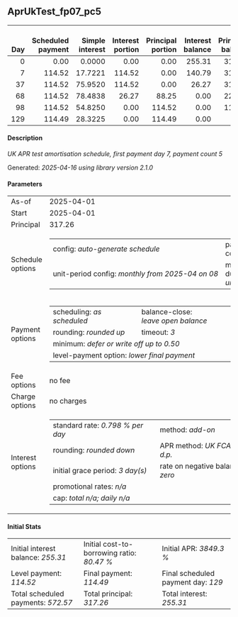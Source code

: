 <h2>AprUkTest_fp07_pc5</h2>
<table>
    <thead style="vertical-align: bottom;">
        <th style="text-align: right;">Day</th>
        <th style="text-align: right;">Scheduled payment</th>
        <th style="text-align: right;">Simple interest</th>
        <th style="text-align: right;">Interest portion</th>
        <th style="text-align: right;">Principal portion</th>
        <th style="text-align: right;">Interest balance</th>
        <th style="text-align: right;">Principal balance</th>
        <th style="text-align: right;">Total simple interest</th>
        <th style="text-align: right;">Total interest</th>
        <th style="text-align: right;">Total principal</th>
    </thead>
    <tr style="text-align: right;">
        <td class="ci00">0</td>
        <td class="ci01" style="white-space: nowrap;">0.00</td>
        <td class="ci02">0.0000</td>
        <td class="ci03">0.00</td>
        <td class="ci04">0.00</td>
        <td class="ci05">255.31</td>
        <td class="ci06">317.26</td>
        <td class="ci07">0.0000</td>
        <td class="ci08">0.00</td>
        <td class="ci09">0.00</td>
    </tr>
    <tr style="text-align: right;">
        <td class="ci00">7</td>
        <td class="ci01" style="white-space: nowrap;">114.52</td>
        <td class="ci02">17.7221</td>
        <td class="ci03">114.52</td>
        <td class="ci04">0.00</td>
        <td class="ci05">140.79</td>
        <td class="ci06">317.26</td>
        <td class="ci07">17.7221</td>
        <td class="ci08">114.52</td>
        <td class="ci09">0.00</td>
    </tr>
    <tr style="text-align: right;">
        <td class="ci00">37</td>
        <td class="ci01" style="white-space: nowrap;">114.52</td>
        <td class="ci02">75.9520</td>
        <td class="ci03">114.52</td>
        <td class="ci04">0.00</td>
        <td class="ci05">26.27</td>
        <td class="ci06">317.26</td>
        <td class="ci07">93.6742</td>
        <td class="ci08">229.04</td>
        <td class="ci09">0.00</td>
    </tr>
    <tr style="text-align: right;">
        <td class="ci00">68</td>
        <td class="ci01" style="white-space: nowrap;">114.52</td>
        <td class="ci02">78.4838</td>
        <td class="ci03">26.27</td>
        <td class="ci04">88.25</td>
        <td class="ci05">0.00</td>
        <td class="ci06">229.01</td>
        <td class="ci07">172.1580</td>
        <td class="ci08">255.31</td>
        <td class="ci09">88.25</td>
    </tr>
    <tr style="text-align: right;">
        <td class="ci00">98</td>
        <td class="ci01" style="white-space: nowrap;">114.52</td>
        <td class="ci02">54.8250</td>
        <td class="ci03">0.00</td>
        <td class="ci04">114.52</td>
        <td class="ci05">0.00</td>
        <td class="ci06">114.49</td>
        <td class="ci07">226.9830</td>
        <td class="ci08">255.31</td>
        <td class="ci09">202.77</td>
    </tr>
    <tr style="text-align: right;">
        <td class="ci00">129</td>
        <td class="ci01" style="white-space: nowrap;">114.49</td>
        <td class="ci02">28.3225</td>
        <td class="ci03">0.00</td>
        <td class="ci04">114.49</td>
        <td class="ci05">0.00</td>
        <td class="ci06">0.00</td>
        <td class="ci07">255.3055</td>
        <td class="ci08">255.31</td>
        <td class="ci09">317.26</td>
    </tr>
</table>
<h4>Description</h4>
<p><i>UK APR test amortisation schedule, first payment day 7, payment count 5</i></p>
<p>Generated: <i>2025-04-16 using library version 2.1.0</i></p>
<h4>Parameters</h4>
<table>
    <tr>
        <td>As-of</td>
        <td>2025-04-01</td>
    </tr>
    <tr>
        <td>Start</td>
        <td>2025-04-01</td>
    </tr>
    <tr>
        <td>Principal</td>
        <td>317.26</td>
    </tr>
    <tr>
        <td>Schedule options</td>
        <td>
            <table>
                <tr>
                    <td>config: <i>auto-generate schedule</i></td>
                    <td>payment count: <i>5</i></td>
                </tr>
                <tr>
                    <td style="white-space: nowrap;">unit-period config: <i>monthly from 2025-04 on 08</i></td>
                    <td>max duration: <i>unlimited</i></td>
                </tr>
            </table>
        </td>
    </tr>
    <tr>
        <td>Payment options</td>
        <td>
            <table>
                <tr>
                    <td>scheduling: <i>as scheduled</i></td>
                    <td>balance-close: <i>leave&nbsp;open&nbsp;balance</i></td>
                </tr>
                <tr>
                    <td>rounding: <i>rounded up</i></td>
                    <td>timeout: <i>3</i></td>
                </tr>
                <tr>
                    <td colspan='2'>minimum: <i>defer&nbsp;or&nbsp;write&nbsp;off&nbsp;up&nbsp;to&nbsp;0.50</i></td>
                </tr>
                <tr>
                    <td colspan='2'>level-payment option: <i>lower&nbsp;final&nbsp;payment</i></td>
                </tr>
            </table>
        </td>
    </tr>
    <tr>
        <td>Fee options</td>
        <td>no fee
        </td>
    </tr>
    <tr>
        <td>Charge options</td>
        <td>no charges
        </td>
    </tr>
    <tr>
        <td>Interest options</td>
        <td>
            <table>
                <tr>
                    <td>standard rate: <i>0.798 % per day</i></td>
                    <td>method: <i>add-on</i></td>
                </tr>
                <tr>
                    <td>rounding: <i>rounded down</i></td>
                    <td>APR method: <i>UK FCA to 1 d.p.</i></td>
                </tr>
                <tr>
                    <td>initial grace period: <i>3 day(s)</i></td>
                    <td>rate on negative balance: <i>zero</i></td>
                </tr>
                <tr>
                    <td colspan="2">promotional rates: <i><i>n/a</i></i></td>
                </tr>
                <tr>
                    <td colspan="2">cap: <i>total <i>n/a</i>; daily <i>n/a</i></td>
                </tr>
            </table>
        </td>
    </tr>
</table>
<h4>Initial Stats</h4>
<table>
    <tr>
        <td>Initial interest balance: <i>255.31</i></td>
        <td>Initial cost-to-borrowing ratio: <i>80.47 %</i></td>
        <td>Initial APR: <i>3849.3 %</i></td>
    </tr>
    <tr>
        <td>Level payment: <i>114.52</i></td>
        <td>Final payment: <i>114.49</i></td>
        <td>Final scheduled payment day: <i>129</i></td>
    </tr>
    <tr>
        <td>Total scheduled payments: <i>572.57</i></td>
        <td>Total principal: <i>317.26</i></td>
        <td>Total interest: <i>255.31</i></td>
    </tr>
</table>
